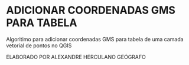 # ADICIONAR COORDENADAS GMS PARA TABELA
Algoritimo para adicionar coordenadas GMS para tabela de uma camada vetorial de pontos no QGIS

ELABORADO POR ALEXANDRE HERCULANO
GEÓGRAFO
